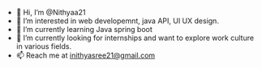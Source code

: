 - 👋 Hi, I’m @Nithyaa21
- 👀 I’m interested in web developemnt, java API, UI UX design.
- 🌱 I’m currently learning Java spring boot 
- 💞️ I’m currently looking for internships and want to explore work culture in various fields.
- 📫 Reach me at inithyasree21@gmail.com

<!---
Nithyaa21/Nithyaa21 is a ✨ special ✨ repository because its `README.md` (this file) appears on your GitHub profile.
You can click the Preview link to take a look at your changes.
--->
